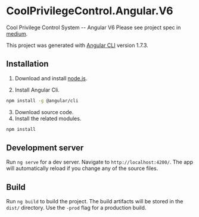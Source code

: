 # CoolPrivilegeControl.Angular.V6
Cool Privilege Control System -- Angular V6
Please see project spec in [medium](https://medium.com/@wellscheung/cool-privilege-control-system-angular-version-6-0-single-page-application-145edc06f770).

This project was generated with [Angular CLI](https://github.com/angular/angular-cli) version 1.7.3.

## Installation

1. Download and install [node.js](https://nodejs.org/en/).

2. Install Angular Cli.
```bash
npm install -g @angular/cli
```
3. Download source code.
4. Install the related modules.
```bash
npm install
```

## Development server

Run `ng serve` for a dev server. Navigate to `http://localhost:4200/`. The app will automatically reload if you change any of the source files.

## Build

Run `ng build` to build the project. The build artifacts will be stored in the `dist/` directory. Use the `-prod` flag for a production build.

